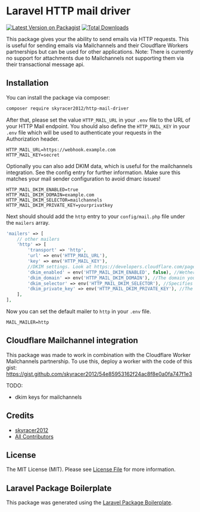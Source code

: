 # Laravel HTTP mail driver

[![Latest Version on Packagist](https://img.shields.io/packagist/v/skyracer2012/http-mail-driver.svg?style=flat-square)](https://packagist.org/packages/skyracer2012/http-mail-driver)
[![Total Downloads](https://img.shields.io/packagist/dt/skyracer2012/http-mail-driver.svg?style=flat-square)](https://packagist.org/packages/skyracer2012/http-mail-driver)

This package gives your the ability to send emails via HTTP requests. This is useful for sending emails via Mailchannels and their Cloudflare Workers partnerships but can be used for other applications.
Note: There is currently no support for attachments due to Mailchannels not supporting them via their transactional message api.
## Installation

You can install the package via composer:

```bash
composer require skyracer2012/http-mail-driver
```

After that, please set the value `HTTP_MAIL_URL` in your `.env` file to the URL of your HTTP Mail endpoint.
You should also define the `HTTP_MAIL_KEY` in your `.env` file which will be used to authenticate your requests in the Authorization header.

```dotenv
HTTP_MAIL_URL=https://webhook.example.com
HTTP_MAIL_KEY=secret
```

Optionally you can also add DKIM data, which is useful for the mailchannels integration. See the config entry for further information. Make sure this matches your mail sender configuration to avoid dmarc issues!

```dotenv
HTTP_MAIL_DKIM_ENABLED=true
HTTP_MAIL_DKIM_DOMAIN=example.com
HTTP_MAIL_DKIM_SELECTOR=mailchannels
HTTP_MAIL_DKIM_PRIVATE_KEY=yourprivatkey
```

Next should should add the `http` entry to your `config/mail.php` file under the `mailers` array.

```php
'mailers' => [
    // other mailers
    'http' => [
        'transport' => 'http',
        'url' => env('HTTP_MAIL_URL'),
        'key' => env('HTTP_MAIL_KEY'),
        //DKIM settings. Look at https://developers.cloudflare.com/pages/platform/functions/plugins/mailchannels/#dkim-support-for-mailchannels-api for more information
        'dkim_enabled' = env('HTTP_MAIL_DKIM_ENABLED', false), //Wether to enable DKIM in the database
        'dkim_domain' => env('HTTP_MAIL_DKIM_DOMAIN'), //The domain you are sending the email from.
        'dkim_selector' => env('HTTP_MAIL_DKIM_SELECTOR'), //Specifies where to find the associated public key in your DNS records
        'dkim_private_key' => env('HTTP_MAIL_DKIM_PRIVATE_KEY'), //The base-64 encoded private key.
    ],
],
```

Now you can set the default mailer to `http` in your `.env` file.

```dotenv
MAIL_MAILER=http
```

## Cloudflare Mailchannel integration

This package was made to work in combination with the Cloudflare Worker Mailchannels partnership.
To use this, deploy a worker with the code of this gist:
https://gist.github.com/skyracer2012/54e85953162f24ac8f8e0a0fa747f1e3

TODO:
* dkim keys for mailchannels

## Credits

-   [skyracer2012](https://github.com/skyracer2012)
-   [All Contributors](../../contributors)

## License

The MIT License (MIT). Please see [License File](LICENSE.md) for more information.

## Laravel Package Boilerplate

This package was generated using the [Laravel Package Boilerplate](https://laravelpackageboilerplate.com).
